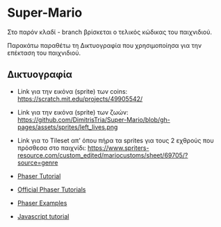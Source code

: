 # Super-Mario

Στο παρόν κλαδί - branch βρίσκεται ο τελικός κώδικας του παιχνιδιού. 

Παρακάτω παραθέτω τη Δικτυογραφία που χρησιμοποίησα για την επέκταση του παιχνιδιού.

## Δικτυογραφία
- Link για την εικόνα (sprite) των coins: https://scratch.mit.edu/projects/49905542/
- Link για την εικόνα (sprite) των ζωών: https://github.com/DimitrisTria/Super-Mario/blob/gh-pages/assets/sprites/left_lives.png 
- Link για το Tileset απ' όπου πήρα τα sprites για τους 2 εχθρούς που πρόσθεσα στο παιχνίδι: https://www.spriters-resource.com/custom_edited/mariocustoms/sheet/69705/?source=genre

- [Phaser Tutorial](http://phaser.io/learn)
- [Official Phaser Tutorials](https://phaser.io/learn/official-tutorials)
- [Phaser Examples](http://phaser.io/examples)
- [Javascript tutorial](http://www.w3schools.com/js/)

